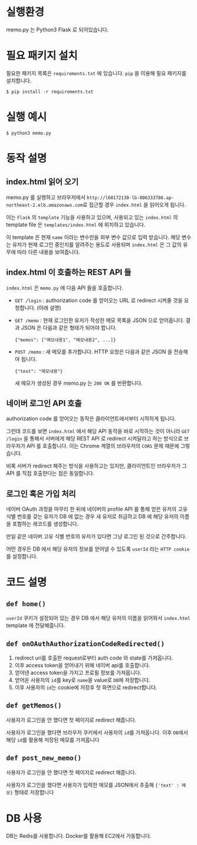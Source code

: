 # 실행환경

memo.py 는 Python3 Flask 로 되어있습니다.

# 필요 패키지 설치

필요한 패키지 목록은 `requirements.txt` 에 있습니다. `pip` 을 이용해 필요 패키지를 설치합니다.

```
$ pip install -r requirements.txt
```

# 실행 예시
```
$ python3 memo.py
```

# 동작 설명

## index.html 읽어 오기

memo.py 를 실행하고 브라우저에서 `http://l60172130-lb-806333786.ap-northeast-2.elb.amazonaws.com`로 접근할 경우 `index.html` 을 읽어오게 됩니다.

이는 `Flask` 의 `template` 기능을 사용하고 있으며, 사용되고 있는 `index.html` 의 template file 은 `templates/index.html` 에 위치하고 있습니다.

이 template 은 현재 `name` 이라는 변수만을 외부 변수 값으로 입력 받습니다. 해당 변수는 유저가 현재 로그인 중인지를 알려주는 용도로 사용되며 `index.html` 은 그 값의 유무에 따라 다른 내용을 보여줍니다.

## index.html 이 호출하는 REST API 들

`index.html` 은 `memo.py` 에 다음 API 들을 호출합니다.

* `GET /login` : authorization code 를 얻어오는 URL 로 redirect 시켜줄 것을 요청합니다. (아래 설명)

* `GET /memo` : 현재 로그인한 유저가 작성한 메모 목록을 JSON 으로 얻어옵니다. 결과 JSON 은 다음과 같은 형태가 되어야 합니다.
  ```
  {"memos": ["메모내용1", "메모내용2", ...]}
  ```

* `POST /memo` : 새 메모를 추가합니다. HTTP 요청은 다음과 같은 JSON 을 전송해야 됩니다.
  ```
  {"text": "메모내용"}
  ```
  새 메모가 생성된 경우 memo.py 는 `200 OK` 를 반환합니다.


## 네이버 로그인 API 호출

authorization code 를 얻어오는 동작은 클라이언트에서부터 시작하게 됩니다.

그런데 코드를 보면 `index.html` 에서 해당 API 동작을 바로 시작하는 것이 아니라 `GET /login` 을 통해서 서버에게 해당 REST API 로 redirect 시켜달라고 하는 방식으로 브라우저가 API 를 호출합니다. 이는 Chrome 계열의 브라우저의 `CORS` 문제 때문에 그렇습니다.

비록 서버가 redirect 해주는 방식을 사용하고는 있지만, 클라이언트인 브라우저가 그 API 를 직접 호출한다는 점은 동일합니다.

## 로그인 혹은 가입 처리

네이버 OAuth 과정을 마무리 한 뒤에 네이버의 profile API 를 통해 얻은 유저의 고유 식별 번호를 갖는 유저가 DB 에 없는 경우 새 유저로 취급하고 DB 에 해당 유저의 이름을 포함하는 레코드를 생성합니다.

만일 같은 네이버 고유 식별 번호의 유저가 있다면 그냥 로그인 된 것으로 간주합니다.

어떤 경우든 DB 에서 해당 유저의 정보를 얻어낼 수 있도록 `userId` 라는 `HTTP cookie` 를 설정합니다.


# 코드 설명
## `def home()`

`userId` 쿠키가 설정되어 있는 경우 DB 에서 해당 유저의 이름을 읽어와서 `index.html` template 에 전달해줍니다.

## `def onOAuthAuthorizationCodeRedirected()`

1. redirect uri를 호출한 request로부터 auth code 와 state를 가져옵니다.
2. 이후 access token을 얻어내기 위해 네이버 api를 호출합니다.
3. 얻어넨 access token을 가지고 프로필 정보를 가져옵니다.
4. 얻어온 사용자의 `id`를 key로 `name`을 value로 `DB`에 저장합니다.
5. 이후 사용자의 `id`는 cookie에 저장후 첫 화면으로 redirect합니다.

## `def getMemos()`
사용자가 로그인을 안 했다면 첫 페이지로 redirect 해줍니다.

사용자가 로그인을 했다면
브라우저 쿠키에서 사용자의 `id`를 가져옵니다.
이후 `DB`에서 해당 `id`를 활용해 저장된 메모를 가져옵니다


## `def post_new_memo()`

사용자가 로그인을 안 했다면 첫 페이지로 redirect 해줍니다.

사용자가 로그인을 했다면
사용자가 입력한 메모를 JSON에서 추출해 `{'text' : 메모}` 형태로 저장합니다


# DB 사용

DB는 Redis를 사용합니다.
Docker를 활용해 EC2에서 가동합니다.

